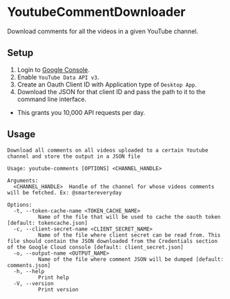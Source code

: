 # YoutubeCommentDownloader
Download comments for all the videos in a given YouTube channel.

## Setup
1. Login to [Google Console](console.cloud.google.com). 
2. Enable `YouTube Data API v3`.
3. Create an Oauth Client ID with Application type of `Desktop App`.
4. Download the JSON for that client ID and pass the path to it to the command line interface.

* This grants you 10,000 API requests per day.

## Usage
```
Download all comments on all videos uploaded to a certain Youtube channel and store the output in a JSON file

Usage: youtube-comments [OPTIONS] <CHANNEL_HANDLE>

Arguments:
  <CHANNEL_HANDLE>  Handle of the channel for whose videos comments will be fetched. Ex: @smartereveryday

Options:
  -t, --token-cache-name <TOKEN_CACHE_NAME>
          Name of the file that will be used to cache the oauth token [default: tokencache.json]
  -c, --client-secret-name <CLIENT_SECRET_NAME>
          Name of the file where client secret can be read from. This file should contain the JSON downloaded from the Credentials section of the Google Cloud console [default: client_secret.json]
  -o, --output-name <OUTPUT_NAME>
          Name of the file where comment JSON will be dumped [default: comments.json]
  -h, --help
          Print help
  -V, --version
          Print version
```

